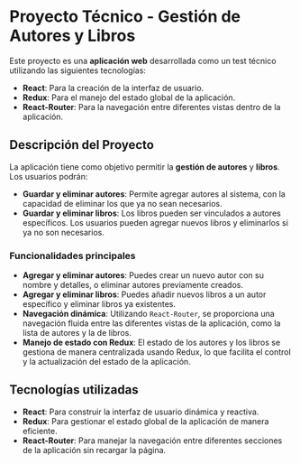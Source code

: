 # Proyecto Técnico - Gestión de Autores y Libros

Este proyecto es una **aplicación web** desarrollada como un test técnico utilizando las siguientes tecnologías:

- **React**: Para la creación de la interfaz de usuario.
- **Redux**: Para el manejo del estado global de la aplicación.
- **React-Router**: Para la navegación entre diferentes vistas dentro de la aplicación.

## Descripción del Proyecto

La aplicación tiene como objetivo permitir la **gestión de autores** y **libros**. Los usuarios podrán:

- **Guardar y eliminar autores**: Permite agregar autores al sistema, con la capacidad de eliminar los que ya no sean necesarios.
- **Guardar y eliminar libros**: Los libros pueden ser vinculados a autores específicos. Los usuarios pueden agregar nuevos libros y eliminarlos si ya no son necesarios.

### Funcionalidades principales

- **Agregar y eliminar autores**: Puedes crear un nuevo autor con su nombre y detalles, o eliminar autores previamente creados.
- **Agregar y eliminar libros**: Puedes añadir nuevos libros a un autor específico y eliminar libros ya existentes.
- **Navegación dinámica**: Utilizando `React-Router`, se proporciona una navegación fluida entre las diferentes vistas de la aplicación, como la lista de autores y la de libros.
- **Manejo de estado con Redux**: El estado de los autores y los libros se gestiona de manera centralizada usando Redux, lo que facilita el control y la actualización del estado de la aplicación.

## Tecnologías utilizadas

- **React**: Para construir la interfaz de usuario dinámica y reactiva.
- **Redux**: Para gestionar el estado global de la aplicación de manera eficiente.
- **React-Router**: Para manejar la navegación entre diferentes secciones de la aplicación sin recargar la página.
